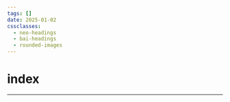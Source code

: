 ```yaml
---
tags: []
date: 2025-01-02
cssclasses:
  - neo-headings
  - bai-headings
  - rounded-images
---
```

# index

***
